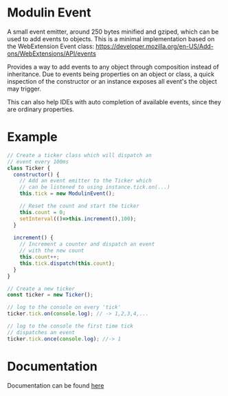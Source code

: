 # Modulin Event
A small event emitter, around 250 bytes minified and gziped, which can be used to add events to objects. This is a minimal 
implementation based on the WebExtension Event class:
https://developer.mozilla.org/en-US/Add-ons/WebExtensions/API/events

Provides a way to add events to any object through composition instead of inheritance.
Due to events being properties on an object or class, a quick inspection of the
constructor or an instance exposes all event's the object may trigger.

This can also help IDEs with auto completion of available events, since they are ordinary properties.

# Example
```javascript
// Create a ticker class which will dispatch an
// event every 100ms
class Ticker {
  constructor() {
    // Add an event emitter to the Ticker which
    // can be listened to using instance.tick.on(...)
    this.tick = new ModulinEvent();

    // Reset the count and start the ticker
    this.count = 0;
    setInterval(()=>this.increment(),100);
  }
  
  increment() {
    // Increment a counter and dispatch an event
    // with the new count
    this.count++;
    this.tick.dispatch(this.count);
  }
}

// Create a new ticker
const ticker = new Ticker();

// log to the console on every 'tick'
ticker.tick.on(console.log); // -> 1,2,3,4,...

// log to the console the first time tick
// dispatches an event
ticker.tick.once(console.log); //-> 1
```

# Documentation
Documentation can be found
[here](https://htmlpreview.github.io/?https://raw.githubusercontent.com/RikardLegge/modulin-event/master/docs/ModulinEvent.html)
